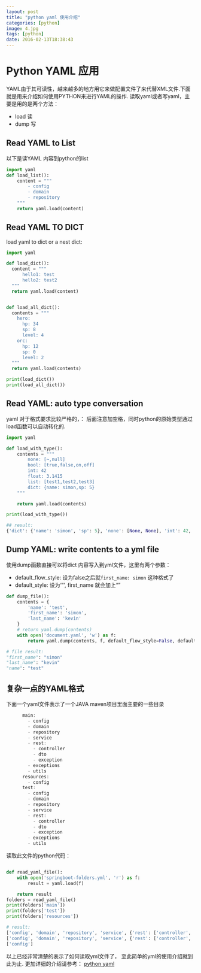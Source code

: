 ```yaml
---
layout: post
title: "python yaml 使用介绍"
categories: [python]
image: 4.jpg
tags: [python]
date: 2016-02-13T18:38:43
---
```


# Python YAML 应用

YAML由于其可读性，越来越多的地方用它来做配置文件了来代替XML文件.下面就是用来介绍如何使用PYTHON来进行YAML的操作.
读取yaml或者写yaml，主要是用的是两个方法：

- load 读
- dump 写

## Read YAML to List

以下是读YAML 内容到python的list

```PYTHON
import yaml
def load_list():
    content = """
        - config
        - domain
        - repository
    """
    return yaml.load(content)
```

## Read YAML TO DICT

load yaml to dict or a nest dict:

```python
import yaml

def load_dict():
  content = """
      hello1: test
      hello2: test2
  """
  return yaml.load(content)


def load_all_dict():
  contents = """
    hero:
      hp: 34
      sp: 8
      level: 4
    orc:
      hp: 12
      sp: 0
      level: 2
  """
  return yaml.load(contents)

print(load_dict())
print(load_all_dict())
```

## Read YAML: auto type conversation

yaml 对于格式要求比较严格的，： 后面注意加空格，同时python的原始类型通过load函数可以自动转化的.

```python
import yaml

def load_with_type():
    contents = """
        none: [~,null]
        bool: [true,false,on,off]
        int: 42
        float: 3.1415
        list: [test1,test2,test3]
        dict: {name: simon,sp: 5}
    """

    return yaml.load(contents)

print(load_with_type())

## result:
{'dict': {'name': 'simon', 'sp': 5}, 'none': [None, None], 'int': 42, 'bool': [True, False, True, False], 'list': ['test1', 'test2', 'test3'], 'float': 3.1415}
```

## Dump YAML: write contents to a yml file

使用dump函数直接可以将dict 内容写入到yml文件，这里有两个参数：
- default_flow_style: 设为false之后就```first_name: simon``` 这种格式了
- default_style: 设为‘“’, first_name 就会加上“”

```python
def dump_file():
    contents = {
        'name': 'test',
        'first_name': 'simon',
        'last_name': 'kevin'
    }
    # return yaml.dump(contents)
    with open('document.yaml', 'w') as f:
        return yaml.dump(contents, f, default_flow_style=False, default_style='"')

# file result:
"first_name": "simon"
"last_name": "kevin"
"name": "test"

```

## 复杂一点的YAML格式

下面一个yaml文件表示了一个JAVA maven项目里面主要的一些目录

```java
      main:
        - config
        - domain
        - repository
        - service
        - rest:
          - controller
          - dto
          - exception
        - exceptions
        - utils
      resources:
        - config
      test:
        - config
        - domain
        - repository
        - service
        - rest:
          - controller
          - dto
          - exception
        - exceptions
        - utils
```

读取此文件的python代码：

```python

def read_yaml_file():
    with open('springboot-folders.yml', 'r') as f:
        result = yaml.load(f)

    return result
folders = read_yaml_file()
print(folders['main'])
print(folders['test'])
print(folders['resources'])

# result:
['config', 'domain', 'repository', 'service', {'rest': ['controller', 'dto', 'exception']}, 'exceptions', 'utils']
['config', 'domain', 'repository', 'service', {'rest': ['controller', 'dto', 'exception']}, 'exceptions', 'utils']
['config']

```

以上已经非常清楚的表示了如何读取yml文件了， 至此简单的yml的使用介绍就到此为止. 更加详细的介绍请参考：
[python yaml](http://pyyaml.org/wiki/PyYAMLDocumentation)
